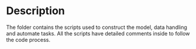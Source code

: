 # Description

The folder contains the scripts used to construct the model, data handling and automate tasks. All the scripts have detailed comments inside to follow the code process.